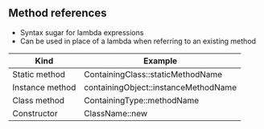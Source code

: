 ## Method references

* Syntax sugar for lambda expressions
* Can be used in place of a lambda when referring to an existing method

| Kind            | Example                              |
| --------------- | ------------------------------------ |
| Static method   | ContainingClass::staticMethodName    |
| Instance method | containingObject::instanceMethodName |
| Class method    | ContainingType::methodName           |
| Constructor     | ClassName::new                       |
